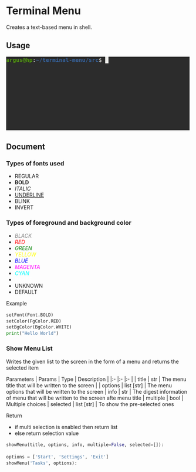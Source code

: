 # Terminal Menu
Creates a text-based menu in shell.

## Usage

![](./doc/example.gif)

## Document

### Types of fonts used
- REGULAR
- <b>BOLD</b>
- <i>ITALIC</i>
- <u>UNDERLINE</u>
- BLINK
- INVERT

### Types of foreground and background color
- <i style="color:gray">BLACK</i>
- <i style="color:red">RED</i>
- <i style="color:green">GREEN</i>
- <i style="color:yellow">YELLOW</i>
- <i style="color:blue">BLUE</i>
- <i style="color:magenta">MAGENTA</i>
- <i style="color:cyan">CYAN</i>
- <i style="color:white">WHITE</i>
- UNKNOWN
- DEFAULT

Example
```py
setFont(Font.BOLD)
setColor(FgColor.RED)
setBgColor(BgColor.WHITE)
print("Hello World")
```

### Show Menu List
Writes the given list to the screen in the form of a menu and returns the selected item

 Parameters
| Params  | Type  | Description  |
|:- |:- |:- |
| title   | <a>str</a> | The menu title that will be written to the screen  |
| options | <a>list [str]</a> | The menu options that will be written to the screen
| info | <a>str</a> | The digest information of menu that will be written to the screen afte menu title
| multiple | <a>bool</a> | Multiple choices
| selected | <a>list [str]</a> | To show the pre-selected ones 

Return
- if multi selection is enabled then return list
- else return selection value

```py
showMenu(title, options, info, multiple=False, selected=[]):

options = ['Start', 'Settings', 'Exit']
showMenu('Tasks', options):
```